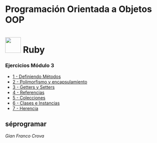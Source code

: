 # Programación Orientada a Objetos OOP

# <img src="https://upload.wikimedia.org/wikipedia/commons/7/73/Ruby_logo.svg" width="50px"/> Ruby 



### Ejercicios Módulo 3

<ul>
  <li><a href="https://github.com/gfCrova/OOP-ruby-ejercicios-seprog/blob/main/01-Definiendo-m%C3%A9todos.rb">1 - Definiendo Métodos</a></li>
  <li><a href="https://github.com/gfCrova/OOP-ruby-ejercicios-seprog/blob/main/02-%20Polimorfismo-encapsulamiento.rb">2 - Polimorfismo y encapsulamiento</a></li>
  <li><a href="https://github.com/gfCrova/OOP-ruby-ejercicios-seprog/blob/main/03-%20Getters-Setters.rb">3 - Getters y Setters</a></li>
  <li><a href="https://github.com/gfCrova/OOP-ruby-ejercicios-seprog/blob/main/04-%20Referencias.rb">4 - Referencias</a></li>
  <li><a href="https://github.com/gfCrova/OOP-ruby-ejercicios-seprog/blob/main/05-%20Colecciones.rb">5 - Colecciones</a></li>
  <li><a href="https://github.com/gfCrova/OOP-ruby-ejercicios-seprog/blob/main/06-%20Clases%20e%20Instancias.rb">6 - Clases e Instancias</a></li>
  <li><a href="https://github.com/gfCrova/OOP-ruby-ejercicios-seprog/blob/main/07-%20Herencia.rb">7 - Herencia</a></li>
</ul>

## séprogramar 

<em>Gian Franco Crova</em>
